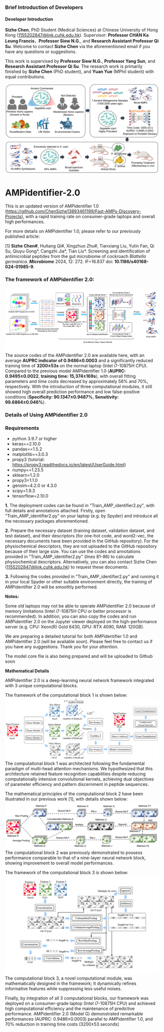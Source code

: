 ### Brief Introduction of Developers
#### Developer Introduction

**Sizhe Chen**, PhD Student (Medical Sciences) at Chinese University of Hong Kong (1155202847@link.cuhk.edu.hk). Supervisor: **Professor CHAN Ka Leung Francis**，**Professor Siew N.G.**, and **Research Assistant Professor Qi Su**. Welcome to contact **Sizhe Chen** via the aforementioned email if you have any questions or suggestions.

This work is supervised by **Professor Siew N.G.**, **Professor Yang Sun**, and **Research Assistant Professor Qi Su**. The research work is primarily finished by **Sizhe Chen** (PhD student), and **Yuan Yue** (MPhil student) with equal contributions.

![](Graphical_Abstract.png)
# AMPidentifier-2.0
This is an updated version of AMPidentifier 1.0 (https://github.com/ChenSizhe13893461199/Fast-AMPs-Discovery-Projects), with a rapid training rate on consumer-grade laptops and overall high performances.

For more details on AMPidentifier 1.0, please refer to our previously published article: 

[1] **Sizhe Chen#**, Huitang Qi#, Xingzhuo Zhu#, Tianxiang Liu, Yutin Fan, Qi Su, Qiuyu Gong*, Cangzhi Jia*, Tian Liu*. Screening and identification of antimicrobial peptides from the gut microbiome of cockroach _Blattella germanica_. **_Microbiome_** 2024, 12: 272. IF=16.837 doi: **10.1186/s40168-024-01985-9**.

### The framework of AMPidentifier 2.0:
![](Framework.png)
The source codes of the AMPidentifier 2.0 are available here, with an average **AUPRC indicator of 0.9486±0.0003** and a significantly reduced training time of **3200±53s** on the normal laptop (Intel i7-10875H CPU). Compared to the previous model AMPidentifier 1.0 (**AUPRC: 0.9495±0.0022**, **training time: 15,374±169s**), with overall fitting parameters and time costs decreased by approximately 56% and 70%, respectively. With the introduction of three computational modules, it still showed high overall prediction performance and low false-positive conditions (**Specificity: 90.1347±0.9487%**, **Sensitivity: 99.6864±0.046%**).

### Details of Using AMPidentifier 2.0
### Requirements
- python 3.9.7 or higher
- keras==2.10.0
- pandas==1.5.2
- matplotlib==3.0.3
- propy3 (tutorial: https://propy3.readthedocs.io/en/latest/UserGuide.html)
- numpy==1.23.5
- sklearn=1.2.0
- propy3=1.1.0
- gensim=4.2.0 or 4.3.0
- scipy=1.9.3
- tensorflow=2.10.0

**1.** The deployment codes can be found in "Train_AMP_identifier2.py", with full details and annotations attached. Firstly, open "Train_AMP_identifier2.py" on your laptop (e.g. by Spyder) and introduce all the necessary packages aforementioned.

**2.** Prepare the necessary dataset (training dataset, validation dataset, and test dataset), and their descriptors (for one-hot code, and word2-vec, the necessary documents have been provided in the GitHub repository). For the physiochemical descriptors, they are not uploaded to the GitHub repository because of their large size. You can use the codes and annotations provided in "Train_AMP_identifier2.py" (lines 81-86) to calculate physiochemical descriptors. Alternatively, you can also contact Sizhe Chen (1155202847@link.cuhk.edu.hk) to request these documents.

**3.** Following the codes provided in "Train_AMP_identifier2.py" and running it in your local Spyder or other suitable environment directly, the training of AMPidentifier 2.0 will be smoothly performed.

**Notes:**

Some old laptops may not be able to operate AMPidentifier 2.0 because of memory limitations (Intel i7-10875H CPU or better processor is recommended). In addition, you can also copy the codes and run AMPidentifier 2.0 on the Jupyter viewer deployed on the high-performance server (e.g. CPU: Xeon(R) Gold 6430, GPU: RTX 4090, RAM: 120GB).

We are preparing a detailed tutorial for both AMPidentifier 1.0 and AMPidentifier 2.0 (will be available soon). Please feel free to contact us if you have any suggestions. Thank you for your attention.

The model core file is also being prepared and will be uploaded to Github soon

**Mathematical Details**

AMPidentifier 2.0 is a deep-learning neural network framework integrated with 3 unique computational blocks.

The framework of the computational block 1 is shown below:
![](block1.png)
The computational block 1 was architected following the fundamental paradigm of multi-head attention mechanisms. We hypothesized that this architecture retained feature recognition capabilities despite reducing computationally intensive convolutional kernels, achieving dual objectives of parameter efficiency and pattern discernment in peptide sequences.

The mathematical principles of the computational block 2 have been illustrated in our previous work [1], with details shown below:
![](block2.png)
The computational block 2 was previously demonstrated to possess performance comparable to that of a nine-layer neural network block, showing improvement to overall model performances.

The framework of the computational block 3 is shown below:
![](block136.png)
The computational block 3, a novel computational module, was mathematically designed in the framework; It dynamically refines informative features while suppressing less useful noises.

Finally, by integration of all 3 computational blocks, our framework was deployed on a consumer-grade laptop (Intel i7-10875H CPU) and achieved high computational efficiency and the maintenance of predictive performance. AMPidentifier 2.0 (Model G) demonstrated remarkable performances (AUPRC: 0.9486±0.0003) parallel to AMPidentifier 1.0, and 70% reduction in training time costs (3200±53 seconds)
